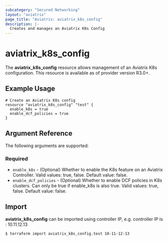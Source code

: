```yaml
---
subcategory: "Secured Networking"
layout: "aviatrix"
page_title: "Aviatrix: aviatrix_k8s_config"
description: |-
  Creates and manages an Aviatrix K8s Config
---
```


# aviatrix_k8s_config

The **aviatrix_k8s_config** resource allows management of an Aviatrix K8s configuration. This resource is available as of provider version R3.0+.

## Example Usage

```hcl
# Create an Aviatrix K8s config
resource "aviatrix_k8s_config" "test" {
  enable_k8s = true
  enable_dcf_policies = true
}
```


## Argument Reference

The following arguments are supported:

### Required
* `enable_k8s` - (Optional) Whether to enable the K8s feature on an Aviatrix Controller. Valid values: true, false. Default value: false.
* `enable_dcf_policies` - (Optional) Whether to enable DCF policies in K8s clusters. Can only be true if enable_k8s is also true. Valid values: true, false. Default value: false.

## Import

**aviatrix_k8s_config** can be imported using controller IP, e.g. controller IP is : 10.11.12.13

```
$ terraform import aviatrix_k8s_config.test 10-11-12-13
```
